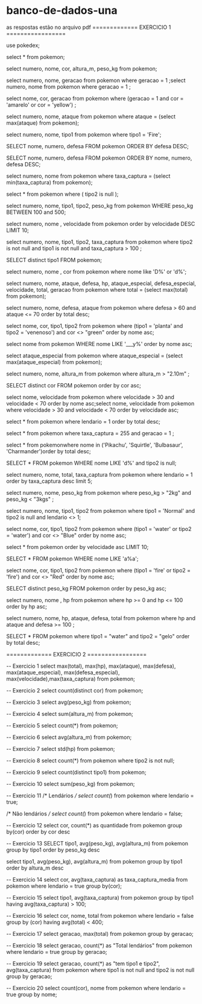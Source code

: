# banco-de-dados-una
as respostas estão no arquivo pdf 
============= EXERCICIO 1 =================

use pokedex;

select * from pokemon;
	

select numero, nome, cor, altura_m, peso_kg from pokemon;
	

select numero, nome, geracao from pokemon where geracao = 1 ;select numero, nome from pokemon where geracao = 1 ;


select nome, cor, geracao  from pokemon where (geracao = 1 and cor = 'amarelo' or cor = 'yellow') ;


select numero, nome, ataque from pokemon where ataque = (select max(ataque) from pokemon);


select numero, nome, tipo1 from pokemon where tipo1 = 'Fire';
	

SELECT nome, numero, defesa FROM pokemon ORDER BY defesa DESC;


SELECT nome, numero, defesa FROM pokemon ORDER BY nome, numero, defesa DESC;


select numero, nome from pokemon where taxa_captura = (select min(taxa_captura) from pokemon);
	

select * from pokemon where ( tipo2 is null );
	

select numero, nome, tipo1, tipo2, peso_kg from pokemon WHERE peso_kg BETWEEN 100 and 500;
	

select  numero, nome , velocidade from pokemon order by  velocidade DESC LIMIT 10;
	

select numero, nome, tipo1, tipo2, taxa_captura from pokemon where tipo2 is not null and tipo1 is not null and taxa_captura > 100 ;
	

SELECT distinct tipo1 FROM pokemon;
	

select  numero, nome , cor from pokemon where nome like 'D%' or 'd%';
	
select numero, nome, ataque, defesa, hp, ataque_especial, defesa_especial, velocidade, total, geracao from pokemon where total = (select max(total) from pokemon);
	

select  numero, nome, defesa, ataque from pokemon where defesa > 60 and ataque <= 70 order by total desc;
	

select nome, cor, tipo1, tipo2 from pokemon where (tipo1 = 'planta' and tipo2 = 'venenoso') and cor <> "green" order by nome asc;
	

select nome from pokemon WHERE nome LIKE '___y%' order by nome asc;
	
select ataque_especial from pokemon where ataque_especial = (select max(ataque_especial) from pokemon);
	

select numero, nome, altura_m from pokemon where altura_m > "2.10m" ;
	

SELECT distinct cor  FROM pokemon order by cor asc;
	

select nome, velocidade from pokemon where velocidade > 30 and velocidade < 70 order by nome asc;select nome, velocidade from pokemon where velocidade > 30 and velocidade < 70 order by velocidade asc;
	

select * from pokemon where lendario = 1 order by total desc;
	

select * from pokemon where taxa_captura = 255 and geracao = 1 ;
	

select * from pokemonwhere nome in ('Pikachu', 'Squirtle', 'Bulbasaur', 'Charmander')order by total desc;
	

SELECT * FROM pokemon WHERE nome LIKE 'd%' and tipo2 is null;
	

select numero, nome, total, taxa_captura from pokemon where lendario = 1 order by taxa_captura desc limit 5;
	

select numero, nome, peso_kg from pokemon where peso_kg > "2kg" and peso_kg < "3kgs" ;

select numero, nome, tipo1, tipo2 from pokemon where tipo1 = 'Normal' and tipo2 is null and lendario <> 1;

select nome, cor, tipo1, tipo2 from pokemon where (tipo1 = 'water' or tipo2 = 'water') and cor <> "Blue" order by nome asc;
	

select * from pokemon order by  velocidade asc LIMIT 10;
	

 SELECT * FROM pokemon WHERE nome LIKE 'a%a';
	

select nome, cor, tipo1, tipo2 from pokemon where (tipo1 = 'fire' or tipo2 = 'fire') and cor <> "Red" order by nome asc;
	

SELECT distinct peso_kg FROM pokemon order by peso_kg asc;
	

select  numero, nome , hp from pokemon where hp >= 0 and hp <= 100 order by hp asc;
	

select numero, nome, hp, ataque, defesa, total from pokemon where  hp and ataque and defesa  >= 100 ;
	

SELECT * FROM pokemon where tipo1 = "water" and tipo2 = "gelo" order by total desc;

============= EXERCICIO 2 =================

-- Exercicio 1
select max(total), max(hp), max(ataque), 
max(defesa), max(ataque_especial), max(defesa_especial), 
max(velocidade),max(taxa_captura) from pokemon;

-- Exercicio 2
select count(distinct cor) from pokemon;

-- Exercicio 3
select avg(peso_kg) from pokemon;

-- Exercicio 4
select sum(altura_m) from pokemon;

-- Exercicio 5
select count(*) from pokemon;

-- Exercicio 6
select avg(altura_m) from pokemon;

-- Exercicio 7
select std(hp) from pokemon;

-- Exercicio 8
select count(*) from pokemon where tipo2 is not null;

-- Exercicio 9
select count(distinct tipo1) from pokemon;

-- Exercicio 10
select sum(peso_kg) from pokemon;

-- Exercicio 11
/* Lendários */
select count(*) from pokemon where lendario = true;

/* Não lendários */
select count(*) from pokemon where lendario = false;

-- Exercicio 12
select cor, count(*) as quantidade from pokemon
group by(cor) order by cor desc

-- Exercicio 13
SELECT tipo1, avg(peso_kg), avg(altura_m) from pokemon
group by tipo1 order by peso_kg desc

select tipo1, avg(peso_kg), avg(altura_m) from pokemon
group by tipo1 order by altura_m desc

-- Exercicio 14
select cor, avg(taxa_captura) as taxa_captura_media from pokemon
where lendario = true group by(cor);

-- Exercicio 15
select tipo1, avg(taxa_captura) from pokemon
group by tipo1 having avg(taxa_captura) > 100;

-- Exercicio 16
select cor, nome, total from pokemon where lendario = false
group by (cor) having avg(total) < 400;

-- Exercicio 17
select geracao, max(total) from pokemon
group by geracao;

-- Exercicio 18
select geracao, count(*) as "Total lendários" from pokemon where lendario = true
group by geracao;

-- Exercicio 19
select geracao, count(*) as "tem tipo1 e tipo2", avg(taxa_captura) from pokemon where tipo1 is not null and tipo2 is not null
group by geracao;

-- Exercicio 20
select count(cor), nome from pokemon where lendario = true
group by nome;
